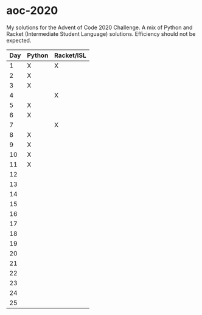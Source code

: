# aoc-2020
My solutions for the Advent of Code 2020 Challenge. A mix of Python and Racket (Intermediate Student Language) solutions. Efficiency should not be expected.

|   Day   | Python | Racket/ISL |
| ------- | -------|------------|
| 1       | X      | X          |
| 2       | X      |            |
| 3       | X      |            |
| 4       |        | X          |
| 5       | X      |            |
| 6       | X      |            |
| 7       |        | X          |
| 8       | X      |            |
| 9       | X      |            |
| 10      | X      |            |
| 11      | X      |            |
| 12      |        |            |
| 13      |        |            |
| 14      |        |            |
| 15      |        |            |
| 16      |        |            |
| 17      |        |            |
| 18      |        |            |
| 19      |        |            |
| 20      |        |            |
| 21      |        |            |
| 22      |        |            |
| 23      |        |            |
| 24      |        |            |
| 25      |        |            |
